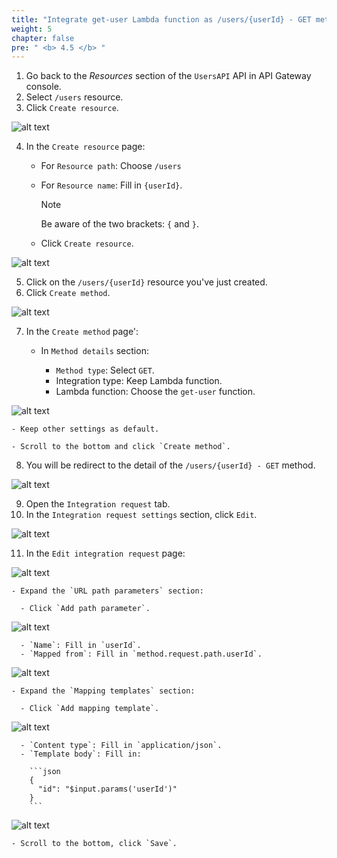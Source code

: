 ```yaml
---
title: "Integrate get-user Lambda function as /users/{userId} - GET method"
weight: 5
chapter: false
pre: " <b> 4.5 </b> "
---
```


    
1. Go back to the _Resources_ section of the `UsersAPI` API in API Gateway console.
2. Select `/users` resource.
3. Click `Create resource`.

![alt text](/images/workshop-2/API-Gateway--users-userId--create-resource.jpg)

4. In the `Create resource` page:

    - For `Resource path`: Choose `/users`
    - For `Resource name`: Fill in `{userId}`.
  
      > [!NOTE]
      > Be aware of the two brackets: `{` and `}`.
  
    - Click `Create resource`.
  
![alt text](/images/workshop-2/API-Gateway--users-userId--create-resource-detail.jpg)
  
5. Click on the `/users/{userId}` resource you've just created.
6. Click `Create method`.

![alt text](/images/workshop-2/API-Gateway--users-userId-GET-method--create-method.jpg)

7. In the `Create method` page':

    - In `Method details` section:

      - `Method type`: Select `GET`.
      - Integration type: Keep Lambda function.
      - Lambda function: Choose the `get-user` function.

![alt text](/images/workshop-2/API-Gateway--users-userId-GET-method--create-method-detail.jpg)

    - Keep other settings as default.

    - Scroll to the bottom and click `Create method`.

8. You will be redirect to the detail of the `/users/{userId} - GET` method.

![alt text](/images/workshop-2/API-Gateway--users-userId-GET-method--method-detail.jpg)

9. Open the `Integration request` tab.
10. In the `Integration request settings` section, click `Edit`.

![alt text](/images/workshop-2/API-Gateway--users-userId-GET-method--integration-request.jpg)

11. In the `Edit integration request` page:

![alt text](/images/workshop-2/API-Gateway--users-userId-GET-method--integration-request-detail.jpg)

    - Expand the `URL path parameters` section:

      - Click `Add path parameter`.

![alt text](/images/workshop-2/API-Gateway--users-userId-GET-method--integration-request--URL-path-parameters.png)

      - `Name`: Fill in `userId`.
      - `Mapped from`: Fill in `method.request.path.userId`.

![alt text](/images/workshop-2/API-Gateway--users-userId-GET-method--integration-request--URL-path-parameters--userId.png)

    - Expand the `Mapping templates` section:

      - Click `Add mapping template`.

![alt text](/images/workshop-2/API-Gateway--users-userId-GET-method--integration-request--mapping-template.png)

      - `Content type`: Fill in `application/json`.
      - `Template body`: Fill in:

        ```json
        {
          "id": "$input.params('userId')"
        }
        ```

![alt text](/images/workshop-2/API-Gateway--users-userId-GET-method--integration-request--mapping-template-body.png)

    - Scroll to the bottom, click `Save`.
